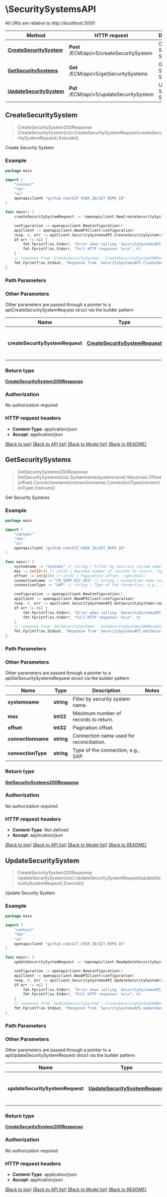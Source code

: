 # \SecuritySystemsAPI

All URIs are relative to *http://localhost:3000*

Method | HTTP request | Description
------------- | ------------- | -------------
[**CreateSecuritySystem**](SecuritySystemsAPI.md#CreateSecuritySystem) | **Post** /ECM/api/v5/createSecuritySystem | Create Security System
[**GetSecuritySystems**](SecuritySystemsAPI.md#GetSecuritySystems) | **Get** /ECM/api/v5/getSecuritySystems | Get Security Systems
[**UpdateSecuritySystem**](SecuritySystemsAPI.md#UpdateSecuritySystem) | **Put** /ECM/api/v5/updateSecuritySystem | Update Security System



## CreateSecuritySystem

> CreateSecuritySystem200Response CreateSecuritySystem(ctx).CreateSecuritySystemRequest(createSecuritySystemRequest).Execute()

Create Security System



### Example

```go
package main

import (
	"context"
	"fmt"
	"os"
	openapiclient "github.com/GIT_USER_ID/GIT_REPO_ID"
)

func main() {
	createSecuritySystemRequest := *openapiclient.NewCreateSecuritySystemRequest("sys3", "sys3Disp") // CreateSecuritySystemRequest | Request payload for creating a Security System.

	configuration := openapiclient.NewConfiguration()
	apiClient := openapiclient.NewAPIClient(configuration)
	resp, r, err := apiClient.SecuritySystemsAPI.CreateSecuritySystem(context.Background()).CreateSecuritySystemRequest(createSecuritySystemRequest).Execute()
	if err != nil {
		fmt.Fprintf(os.Stderr, "Error when calling `SecuritySystemsAPI.CreateSecuritySystem``: %v\n", err)
		fmt.Fprintf(os.Stderr, "Full HTTP response: %v\n", r)
	}
	// response from `CreateSecuritySystem`: CreateSecuritySystem200Response
	fmt.Fprintf(os.Stdout, "Response from `SecuritySystemsAPI.CreateSecuritySystem`: %v\n", resp)
}
```

### Path Parameters



### Other Parameters

Other parameters are passed through a pointer to a apiCreateSecuritySystemRequest struct via the builder pattern


Name | Type | Description  | Notes
------------- | ------------- | ------------- | -------------
 **createSecuritySystemRequest** | [**CreateSecuritySystemRequest**](CreateSecuritySystemRequest.md) | Request payload for creating a Security System. | 

### Return type

[**CreateSecuritySystem200Response**](CreateSecuritySystem200Response.md)

### Authorization

No authorization required

### HTTP request headers

- **Content-Type**: application/json
- **Accept**: application/json

[[Back to top]](#) [[Back to API list]](../README.md#documentation-for-api-endpoints)
[[Back to Model list]](../README.md#documentation-for-models)
[[Back to README]](../README.md)


## GetSecuritySystems

> GetSecuritySystems200Response GetSecuritySystems(ctx).Systemname(systemname).Max(max).Offset(offset).Connectionname(connectionname).ConnectionType(connectionType).Execute()

Get Security Systems



### Example

```go
package main

import (
	"context"
	"fmt"
	"os"
	openapiclient "github.com/GIT_USER_ID/GIT_REPO_ID"
)

func main() {
	systemname := "System1" // string | Filter by security system name. (optional)
	max := int32(4) // int32 | Maximum number of records to return. (optional)
	offset := int32(0) // int32 | Pagination offset. (optional)
	connectionname := "CN_SERP_ECC_A53" // string | Connection name used for reconciliation. (optional)
	connectionType := "SAP" // string | Type of the connection, e.g., SAP. (optional)

	configuration := openapiclient.NewConfiguration()
	apiClient := openapiclient.NewAPIClient(configuration)
	resp, r, err := apiClient.SecuritySystemsAPI.GetSecuritySystems(context.Background()).Systemname(systemname).Max(max).Offset(offset).Connectionname(connectionname).ConnectionType(connectionType).Execute()
	if err != nil {
		fmt.Fprintf(os.Stderr, "Error when calling `SecuritySystemsAPI.GetSecuritySystems``: %v\n", err)
		fmt.Fprintf(os.Stderr, "Full HTTP response: %v\n", r)
	}
	// response from `GetSecuritySystems`: GetSecuritySystems200Response
	fmt.Fprintf(os.Stdout, "Response from `SecuritySystemsAPI.GetSecuritySystems`: %v\n", resp)
}
```

### Path Parameters



### Other Parameters

Other parameters are passed through a pointer to a apiGetSecuritySystemsRequest struct via the builder pattern


Name | Type | Description  | Notes
------------- | ------------- | ------------- | -------------
 **systemname** | **string** | Filter by security system name. | 
 **max** | **int32** | Maximum number of records to return. | 
 **offset** | **int32** | Pagination offset. | 
 **connectionname** | **string** | Connection name used for reconciliation. | 
 **connectionType** | **string** | Type of the connection, e.g., SAP. | 

### Return type

[**GetSecuritySystems200Response**](GetSecuritySystems200Response.md)

### Authorization

No authorization required

### HTTP request headers

- **Content-Type**: Not defined
- **Accept**: application/json

[[Back to top]](#) [[Back to API list]](../README.md#documentation-for-api-endpoints)
[[Back to Model list]](../README.md#documentation-for-models)
[[Back to README]](../README.md)


## UpdateSecuritySystem

> CreateSecuritySystem200Response UpdateSecuritySystem(ctx).UpdateSecuritySystemRequest(updateSecuritySystemRequest).Execute()

Update Security System



### Example

```go
package main

import (
	"context"
	"fmt"
	"os"
	openapiclient "github.com/GIT_USER_ID/GIT_REPO_ID"
)

func main() {
	updateSecuritySystemRequest := *openapiclient.NewUpdateSecuritySystemRequest("sys1") // UpdateSecuritySystemRequest | Request payload for updating a Security System.

	configuration := openapiclient.NewConfiguration()
	apiClient := openapiclient.NewAPIClient(configuration)
	resp, r, err := apiClient.SecuritySystemsAPI.UpdateSecuritySystem(context.Background()).UpdateSecuritySystemRequest(updateSecuritySystemRequest).Execute()
	if err != nil {
		fmt.Fprintf(os.Stderr, "Error when calling `SecuritySystemsAPI.UpdateSecuritySystem``: %v\n", err)
		fmt.Fprintf(os.Stderr, "Full HTTP response: %v\n", r)
	}
	// response from `UpdateSecuritySystem`: CreateSecuritySystem200Response
	fmt.Fprintf(os.Stdout, "Response from `SecuritySystemsAPI.UpdateSecuritySystem`: %v\n", resp)
}
```

### Path Parameters



### Other Parameters

Other parameters are passed through a pointer to a apiUpdateSecuritySystemRequest struct via the builder pattern


Name | Type | Description  | Notes
------------- | ------------- | ------------- | -------------
 **updateSecuritySystemRequest** | [**UpdateSecuritySystemRequest**](UpdateSecuritySystemRequest.md) | Request payload for updating a Security System. | 

### Return type

[**CreateSecuritySystem200Response**](CreateSecuritySystem200Response.md)

### Authorization

No authorization required

### HTTP request headers

- **Content-Type**: application/json
- **Accept**: application/json

[[Back to top]](#) [[Back to API list]](../README.md#documentation-for-api-endpoints)
[[Back to Model list]](../README.md#documentation-for-models)
[[Back to README]](../README.md)

